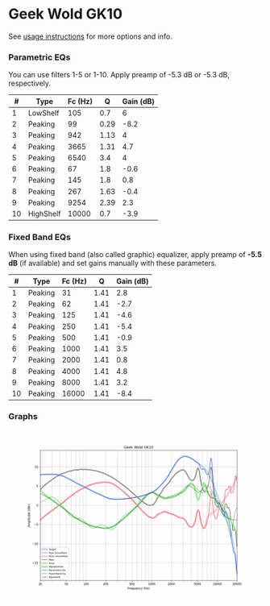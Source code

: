 # Geek Wold GK10
See [usage instructions](https://github.com/jaakkopasanen/AutoEq#usage) for more options and info.

### Parametric EQs
You can use filters 1-5 or 1-10. Apply preamp of -5.3 dB or -5.3 dB, respectively.

|   # | Type      |   Fc (Hz) |    Q |   Gain (dB) |
|-----|-----------|-----------|------|-------------|
|   1 | LowShelf  |       105 | 0.7  |         6   |
|   2 | Peaking   |        99 | 0.29 |        -8.2 |
|   3 | Peaking   |       942 | 1.13 |         4   |
|   4 | Peaking   |      3665 | 1.31 |         4.7 |
|   5 | Peaking   |      6540 | 3.4  |         4   |
|   6 | Peaking   |        67 | 1.8  |        -0.6 |
|   7 | Peaking   |       145 | 1.8  |         0.8 |
|   8 | Peaking   |       267 | 1.63 |        -0.4 |
|   9 | Peaking   |      9254 | 2.39 |         2.3 |
|  10 | HighShelf |     10000 | 0.7  |        -3.9 |

### Fixed Band EQs
When using fixed band (also called graphic) equalizer, apply preamp of **-5.5 dB** (if available) and set gains manually with these parameters.

|   # | Type    |   Fc (Hz) |    Q |   Gain (dB) |
|-----|---------|-----------|------|-------------|
|   1 | Peaking |        31 | 1.41 |         2.8 |
|   2 | Peaking |        62 | 1.41 |        -2.7 |
|   3 | Peaking |       125 | 1.41 |        -4.6 |
|   4 | Peaking |       250 | 1.41 |        -5.4 |
|   5 | Peaking |       500 | 1.41 |        -0.9 |
|   6 | Peaking |      1000 | 1.41 |         3.5 |
|   7 | Peaking |      2000 | 1.41 |         0.8 |
|   8 | Peaking |      4000 | 1.41 |         4.8 |
|   9 | Peaking |      8000 | 1.41 |         3.2 |
|  10 | Peaking |     16000 | 1.41 |        -8.4 |

### Graphs
![](./Geek%20Wold%20GK10.png)
